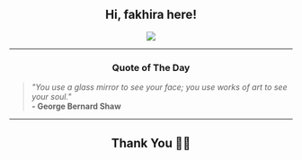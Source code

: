 <h2 align="center"> Hi, fakhira here!</h2>

<p align="center">
<a href="https://github.com/fakhiralkda" alt="github streak"><img src="https://dvst-streak.herokuapp.com/?user=fakhiralkda&theme=tokyonight&fire=DD472C"></a>
</p>

<hr>
<h3 align="center">Quote of The Day</h3>
<p align="center">
<blockquote>
<i>"You use a glass mirror to see your face; you use works of art to see your soul."</i>
<br>
<b>- George Bernard Shaw</b>
</blockquote>
</p>


<hr>
<h2 align="center">Thank You 🙏🏼</h2>
